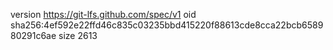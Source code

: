version https://git-lfs.github.com/spec/v1
oid sha256:4ef592e22ffd46c835c03235bbd415220f88613cde8cca22bcb658980291c6ae
size 2613
